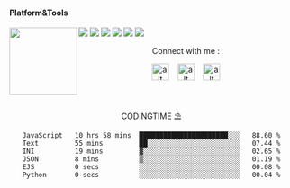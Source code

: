 #### Platform&Tools

[![](https://img.shields.io/badge/-NPM-cb3837?style=flat-square&logo=npm&logoColor=white)](https://npmjs.com/)
[![](https://img.shields.io/badge/-Linux-fcc624?style=flat-square&logo=linux&logoColor=white)](https://www.linuxfoundation.org/)
[![](https://img.shields.io/badge/-Node.js-43853d?style=flat-square&logo=node.js&logoColor=ffffff)](https://nodejs.org/)
[![](https://img.shields.io/badge/Visual_Studio_Code-0078D4?style=flat-square&logo=visual%20studio%20code&logoColor=white)](https://nodejs.org/)
[![](https://img.shields.io/badge/PHP-777BB4?style=flat-square&logo=php&logoColor=white)](https://nodejs.org/)
[![](https://img.shields.io/badge/Julia-9558B2?style=flat-square&logo=julia&logoColor=white)](https://nodejs.org/)
<img src="https://avatars0.githubusercontent.com/u/31664438?s=460&u=251f36d7ab0fb4a74b162be7b18f6cdca8a74f8c&v=4" width="120" height="120" align="left">
<center>
Connect with me :

<a href="https://fb.me/fdciabdul"><img src="https://cdn-icons-png.flaticon.com/512/145/145802.png" alt="alt text" width="30" height="30"></a>      &nbsp;&nbsp;   <a href="https://instagram.com/fdciabdul"><img src="https://cdn-icons-png.flaticon.com/512/174/174855.png" alt="alt text" width="30" height="30"></a>
 &nbsp;&nbsp; 
<a href="https://twitter.com/fdciabdul"><img src="https://user-images.githubusercontent.com/31664438/134009546-a0b29d09-a883-435e-9581-3c2692f0ac6e.png" alt="alt text" width="30" height="30"></a>




&nbsp;&nbsp;     &nbsp;&nbsp;    &nbsp;&nbsp;   &nbsp;&nbsp;

CODINGTIME ⛱️
<!--START_SECTION:waka-->

```text
JavaScript   10 hrs 58 mins  ██████████████████████░░░   88.60 %
Text         55 mins         ██░░░░░░░░░░░░░░░░░░░░░░░   07.44 %
INI          19 mins         ▓░░░░░░░░░░░░░░░░░░░░░░░░   02.65 %
JSON         8 mins          ▒░░░░░░░░░░░░░░░░░░░░░░░░   01.19 %
EJS          0 secs          ░░░░░░░░░░░░░░░░░░░░░░░░░   00.08 %
Python       0 secs          ░░░░░░░░░░░░░░░░░░░░░░░░░   00.04 %
```

<!--END_SECTION:waka-->

